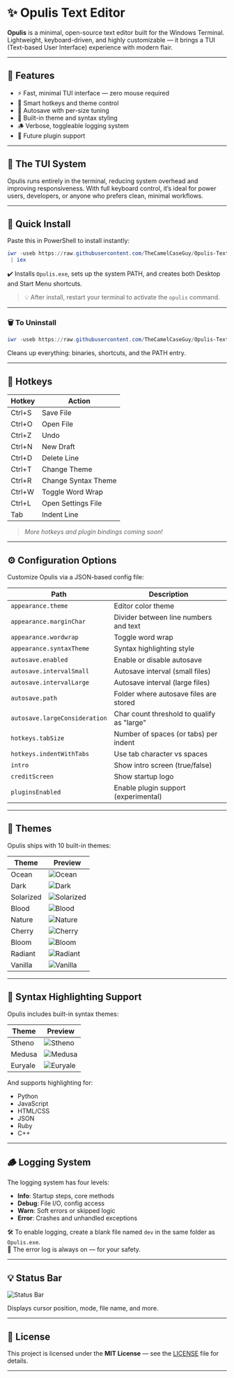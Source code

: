 # ✨ Opulis Text Editor

**Opulis** is a minimal, open-source text editor built for the Windows Terminal. Lightweight, keyboard-driven, and highly customizable — it brings a TUI (Text-based User Interface) experience with modern flair.

---

## 📜 Features

- ⚡ Fast, minimal TUI interface — zero mouse required  
- 🧠 Smart hotkeys and theme control  
- 💾 Autosave with per-size tuning  
- 🎨 Built-in theme and syntax styling  
- 🪵 Verbose, toggleable logging system  
- 🔌 Future plugin support

---

## 🧱 The TUI System

Opulis runs entirely in the terminal, reducing system overhead and improving responsiveness. With full keyboard control, it’s ideal for power users, developers, or anyone who prefers clean, minimal workflows.

---

## 🚀 Quick Install

Paste this in PowerShell to install instantly:

```powershell
iwr -useb https://raw.githubusercontent.com/TheCamelCaseGuy/Opulis-Text-Editor/main/installer/installer.bat -OutFile "$env:TEMP\opulis_installer.bat"; & "$env:TEMP\opulis_installer.bat"
 | iex
```

✔️ Installs `Opulis.exe`, sets up the system PATH, and creates both Desktop and Start Menu shortcuts.

> 💡 After install, restart your terminal to activate the `opulis` command.

---

### 🗑️ To Uninstall

```powershell
iwr -useb https://raw.githubusercontent.com/TheCamelCaseGuy/Opulis-Text-Editor/main/installer/uninstaller.bat -OutFile "$env:TEMP\opulis_uninstaller.bat"; & "$env:TEMP\opulis_uninstaller.bat"

```

Cleans up everything: binaries, shortcuts, and the PATH entry.

---

## 🎹 Hotkeys

| Hotkey     | Action                 |
|------------|------------------------|
| Ctrl+S     | Save File              |
| Ctrl+O     | Open File              |
| Ctrl+Z     | Undo                   |
| Ctrl+N     | New Draft              |
| Ctrl+D     | Delete Line            |
| Ctrl+T     | Change Theme           |
| Ctrl+R     | Change Syntax Theme    |
| Ctrl+W     | Toggle Word Wrap       |
| Ctrl+L     | Open Settings File     |
| Tab        | Indent Line            |

> *More hotkeys and plugin bindings coming soon!*

---

## ⚙️ Configuration Options

Customize Opulis via a JSON-based config file:

| Path                          | Description                                   |
|-------------------------------|-----------------------------------------------|
| `appearance.theme`            | Editor color theme                            |
| `appearance.marginChar`       | Divider between line numbers and text         |
| `appearance.wordwrap`         | Toggle word wrap                              |
| `appearance.syntaxTheme`      | Syntax highlighting style                     |
| `autosave.enabled`            | Enable or disable autosave                    |
| `autosave.intervalSmall`      | Autosave interval (small files)               |
| `autosave.intervalLarge`      | Autosave interval (large files)               |
| `autosave.path`               | Folder where autosave files are stored        |
| `autosave.largeConsideration`| Char count threshold to qualify as "large"    |
| `hotkeys.tabSize`            | Number of spaces (or tabs) per indent         |
| `hotkeys.indentWithTabs`      | Use tab character vs spaces                   |
| `intro`                       | Show intro screen (true/false)                |
| `creditScreen`                | Show startup logo                             |
| `pluginsEnabled`              | Enable plugin support (experimental)          |

---

## 🎨 Themes

Opulis ships with 10 built-in themes:

| Theme       | Preview                             |
|-------------|--------------------------------------|
| Ocean       | ![Ocean](/examples/ocean.png)        |
| Dark        | ![Dark](/examples/dark.png)          |
| Solarized   | ![Solarized](/examples/solarized.png)|
| Blood       | ![Blood](/examples/blood.png)        |
| Nature      | ![Nature](/examples/nature.png)      |
| Cherry      | ![Cherry](/examples/cherry.png)      |
| Bloom       | ![Bloom](/examples/bloom.png)        |
| Radiant     | ![Radiant](/examples/radiant.png)    |
| Vanilla     | ![Vanilla](/examples/vanilla.png)    |

---

## 🧠 Syntax Highlighting Support

Opulis includes built-in syntax themes:

| Theme      | Preview                           |
|------------|------------------------------------|
| Stheno     | ![Stheno](/examples/stheno.png)    |
| Medusa     | ![Medusa](/examples/medusa.png)    |
| Euryale    | ![Euryale](/examples/euryale.png)  |

And supports highlighting for:

- Python
- JavaScript
- HTML/CSS
- JSON
- Ruby
- C++

---

## 🪵 Logging System

The logging system has four levels:

- **Info**: Startup steps, core methods  
- **Debug**: File I/O, config access  
- **Warn**: Soft errors or skipped logic  
- **Error**: Crashes and unhandled exceptions  

🛠 To enable logging, create a blank file named `dev` in the same folder as `Opulis.exe`.  
🧱 The error log is always on — for your safety.

---

## 💡 Status Bar
![Status Bar](/examples/statusbar.png)

Displays cursor position, mode, file name, and more.

---

## 📄 License

This project is licensed under the **MIT License** — see the [LICENSE](LICENSE) file for details.

---
